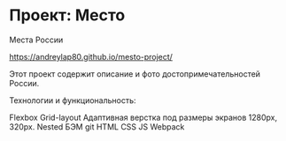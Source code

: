 # Проект: Место

Места России

https://andreylap80.github.io/mesto-project/

Этот проект содержит описание и фото достопримечательностей России.

Технологии и функциональность:

Flexbox
Grid-layout
Адаптивная верстка под размеры экранов 1280px, 320px.
Nested БЭМ git HTML CSS JS Webpack
